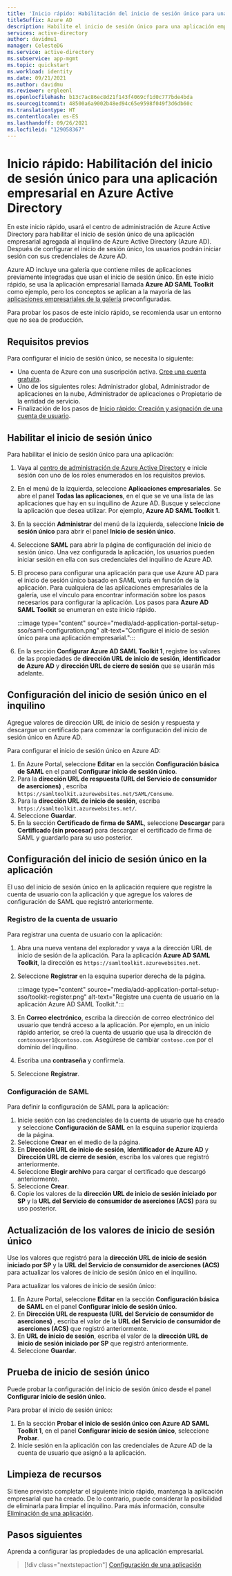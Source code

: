 ```yaml
---
title: 'Inicio rápido: Habilitación del inicio de sesión único para una aplicación empresarial'
titleSuffix: Azure AD
description: Habilite el inicio de sesión único para una aplicación empresarial en Azure Active Directory.
services: active-directory
author: davidmu1
manager: CelesteDG
ms.service: active-directory
ms.subservice: app-mgmt
ms.topic: quickstart
ms.workload: identity
ms.date: 09/21/2021
ms.author: davidmu
ms.reviewer: ergleenl
ms.openlocfilehash: b13c7ac86ec8d21f143f4069cf1d0c777bde4bda
ms.sourcegitcommit: 48500a6a9002b48ed94c65e9598f049f3d6db60c
ms.translationtype: HT
ms.contentlocale: es-ES
ms.lasthandoff: 09/26/2021
ms.locfileid: "129058367"
---
```

# <a name="quickstart-enable-single-sign-on-for-an-enterprise-application-in-azure-active-directory"></a>Inicio rápido: Habilitación del inicio de sesión único para una aplicación empresarial en Azure Active Directory

En este inicio rápido, usará el centro de administración de Azure Active Directory para habilitar el inicio de sesión único de una aplicación empresarial agregada al inquilino de Azure Active Directory (Azure AD). Después de configurar el inicio de sesión único, los usuarios podrán iniciar sesión con sus credenciales de Azure AD. 

Azure AD incluye una galería que contiene miles de aplicaciones previamente integradas que usan el inicio de sesión único. En este inicio rápido, se usa la aplicación empresarial llamada **Azure AD SAML Toolkit** como ejemplo, pero los conceptos se aplican a la mayoría de las [aplicaciones empresariales de la galería](../saas-apps/tutorial-list.md) preconfiguradas.

Para probar los pasos de este inicio rápido, se recomienda usar un entorno que no sea de producción.

## <a name="prerequisites"></a>Requisitos previos

Para configurar el inicio de sesión único, se necesita lo siguiente:

- Una cuenta de Azure con una suscripción activa. [Cree una cuenta gratuita](https://azure.microsoft.com/free/?WT.mc_id=A261C142F).
- Uno de los siguientes roles: Administrador global, Administrador de aplicaciones en la nube, Administrador de aplicaciones o Propietario de la entidad de servicio.
- Finalización de los pasos de [Inicio rápido: Creación y asignación de una cuenta de usuario](add-application-portal-assign-users.md).

## <a name="enable-single-sign-on"></a>Habilitar el inicio de sesión único

Para habilitar el inicio de sesión único para una aplicación:

1. Vaya al [centro de administración de Azure Active Directory](https://aad.portal.azure.com) e inicie sesión con uno de los roles enumerados en los requisitos previos.
1. En el menú de la izquierda, seleccione **Aplicaciones empresariales**. Se abre el panel **Todas las aplicaciones**, en el que se ve una lista de las aplicaciones que hay en su inquilino de Azure AD. Busque y seleccione la aplicación que desea utilizar. Por ejemplo, **Azure AD SAML Toolkit 1**.
1. En la sección **Administrar** del menú de la izquierda, seleccione **Inicio de sesión único** para abrir el panel **Inicio de sesión único**.
1. Seleccione **SAML** para abrir la página de configuración del inicio de sesión único. Una vez configurada la aplicación, los usuarios pueden iniciar sesión en ella con sus credenciales del inquilino de Azure AD.
1. El proceso para configurar una aplicación para que use Azure AD para el inicio de sesión único basado en SAML varía en función de la aplicación. Para cualquiera de las aplicaciones empresariales de la galería, use el vínculo para encontrar información sobre los pasos necesarios para configurar la aplicación. Los pasos para **Azure AD SAML Toolkit** se enumeran en este inicio rápido.

    :::image type="content" source="media/add-application-portal-setup-sso/saml-configuration.png" alt-text="Configure el inicio de sesión único para una aplicación empresarial.":::

1. En la sección **Configurar Azure AD SAML Toolkit 1**, registre los valores de las propiedades de **dirección URL de inicio de sesión**, **identificador de Azure AD** y **dirección URL de cierre de sesión** que se usarán más adelante.

## <a name="configure-single-sign-on-in-the-tenant"></a>Configuración del inicio de sesión único en el inquilino

Agregue valores de dirección URL de inicio de sesión y respuesta y descargue un certificado para comenzar la configuración del inicio de sesión único en Azure AD.

Para configurar el inicio de sesión único en Azure AD:

1. En Azure Portal, seleccione **Editar** en la sección **Configuración básica de SAML** en el panel **Configurar inicio de sesión único**. 
1. Para la **dirección URL de respuesta (URL del Servicio de consumidor de aserciones)** , escriba `https://samltoolkit.azurewebsites.net/SAML/Consume`.
1. Para la **dirección URL de inicio de sesión**, escriba `https://samltoolkit.azurewebsites.net/`.
1. Seleccione **Guardar**.
1. En la sección **Certificado de firma de SAML**, seleccione **Descargar** para **Certificado (sin procesar)** para descargar el certificado de firma de SAML y guardarlo para su uso posterior.

## <a name="configure-single-sign-on-in-the-application"></a>Configuración del inicio de sesión único en la aplicación

El uso del inicio de sesión único en la aplicación requiere que registre la cuenta de usuario con la aplicación y que agregue los valores de configuración de SAML que registró anteriormente.

### <a name="register-the-user-account"></a>Registro de la cuenta de usuario

Para registrar una cuenta de usuario con la aplicación:

1. Abra una nueva ventana del explorador y vaya a la dirección URL de inicio de sesión de la aplicación. Para la aplicación **Azure AD SAML Toolkit**, la dirección es `https://samltoolkit.azurewebsites.net`.
1. Seleccione **Registrar** en la esquina superior derecha de la página.

    :::image type="content" source="media/add-application-portal-setup-sso/toolkit-register.png" alt-text="Registre una cuenta de usuario en la aplicación Azure AD SAML Toolkit.":::

1. En **Correo electrónico**, escriba la dirección de correo electrónico del usuario que tendrá acceso a la aplicación. Por ejemplo, en un inicio rápido anterior, se creó la cuenta de usuario que usa la dirección de `contosouser1@contoso.com`. Asegúrese de cambiar `contoso.com` por el dominio del inquilino.
1. Escriba una **contraseña** y confírmela.
1. Seleccione **Registrar**.

### <a name="configure-saml-settings"></a>Configuración de SAML

Para definir la configuración de SAML para la aplicación:

1. Inicie sesión con las credenciales de la cuenta de usuario que ha creado y seleccione **Configuración de SAML** en la esquina superior izquierda de la página.
1. Seleccione **Crear** en el medio de la página.
1. En **Dirección URL de inicio de sesión**, **Identificador de Azure AD** y **Dirección URL de cierre de sesión**, escriba los valores que registró anteriormente.
1. Seleccione **Elegir archivo** para cargar el certificado que descargó anteriormente.
1. Seleccione **Crear**.
1. Copie los valores de la **dirección URL de inicio de sesión iniciado por SP** y la **URL del Servicio de consumidor de aserciones (ACS)** para su uso posterior.

## <a name="update-single-sign-on-values"></a>Actualización de los valores de inicio de sesión único

Use los valores que registró para la **dirección URL de inicio de sesión iniciado por SP** y la **URL del Servicio de consumidor de aserciones (ACS)** para actualizar los valores de inicio de sesión único en el inquilino.

Para actualizar los valores de inicio de sesión único:

1. En Azure Portal, seleccione **Editar** en la sección **Configuración básica de SAML** en el panel **Configurar inicio de sesión único**. 
1. En **Dirección URL de respuesta (URL del Servicio de consumidor de aserciones)** , escriba el valor de la **URL del Servicio de consumidor de aserciones (ACS)** que registró anteriormente.
1. En **URL de inicio de sesión**, escriba el valor de la **dirección URL de inicio de sesión iniciado por SP** que registró anteriormente.
1. Seleccione **Guardar**.

## <a name="test-single-sign-on"></a>Prueba de inicio de sesión único

Puede probar la configuración del inicio de sesión único desde el panel **Configurar inicio de sesión único**.

Para probar el inicio de sesión único:

1. En la sección **Probar el inicio de sesión único con Azure AD SAML Toolkit 1**, en el panel **Configurar inicio de sesión único**, seleccione **Probar**.
1. Inicie sesión en la aplicación con las credenciales de Azure AD de la cuenta de usuario que asignó a la aplicación.

## <a name="clean-up-resources"></a>Limpieza de recursos

Si tiene previsto completar el siguiente inicio rápido, mantenga la aplicación empresarial que ha creado. De lo contrario, puede considerar la posibilidad de eliminarla para limpiar el inquilino. Para más información, consulte [Eliminación de una aplicación](delete-application-portal.md).

## <a name="next-steps"></a>Pasos siguientes

Aprenda a configurar las propiedades de una aplicación empresarial.
> [!div class="nextstepaction"]
> [Configuración de una aplicación](add-application-portal-configure.md)
